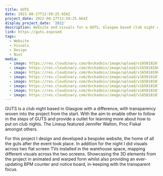 ```yaml
---
title: GUTS
date: 2021-08-27T12:59:25.656Z
project_date: 2022-08-27T12:59:25.664Z
display_project_date: '2022'
description: Website and visuals for a GUTS, Glasgow based club night with a focus on transparency.
link: https://guts.exposed
tags:
  - Website
  - Visuals
  - Design
  - Nuxt
media:
  - image: https://res.cloudinary.com/dvckadoiv/image/upload/v1658181073/Soft%20Refresh/GUTS/GUTS-1805_beriqp.jpg
  - image: https://res.cloudinary.com/dvckadoiv/image/upload/v1658181068/Soft%20Refresh/GUTS/GUTS-1625_aysiwp.jpg
  - image: https://res.cloudinary.com/dvckadoiv/image/upload/v1658181066/Soft%20Refresh/GUTS/GUTS-1622_t4ktnx.jpg
  - image: https://res.cloudinary.com/dvckadoiv/image/upload/v1658181078/Soft%20Refresh/GUTS/GUTS-1888_awsqko.jpg
  - image: https://res.cloudinary.com/dvckadoiv/image/upload/v1658181078/Soft%20Refresh/GUTS/GUTS-1679_qb1e5f.jpg
  - image: https://res.cloudinary.com/dvckadoiv/image/upload/v1658181072/Soft%20Refresh/GUTS/GUTS-1909_yrwbks.jpg
  - image: https://res.cloudinary.com/dvckadoiv/image/upload/v1658181075/Soft%20Refresh/GUTS/GUTS-1875_m0fwok.jpg
  - image: https://res.cloudinary.com/dvckadoiv/image/upload/v1658181074/Soft%20Refresh/GUTS/GUTS-1919_m6f0vz.jpg
---
```

GUTS is a club night based in Glasgow with a difference, with transparency woven into the project from the start. With the aim to enable other to follow in the steps of GUTS and provide a outlet for learning more about how to put on club nights. The Lineup featured Jennifer Walton, Proc Fiskal amongst others.

For this project I design and developed a bespoke website, the home of all the guts after the event took place. In addition for the night I did visuals across two flat screen TVs installed in the warehouse space, mapping different visuals across the two screens. Showcasing the 3D elements from the project in animated and warped form whilst also providing an ever-updating BPM counter and notice board, in-keeping with the transparent focus.